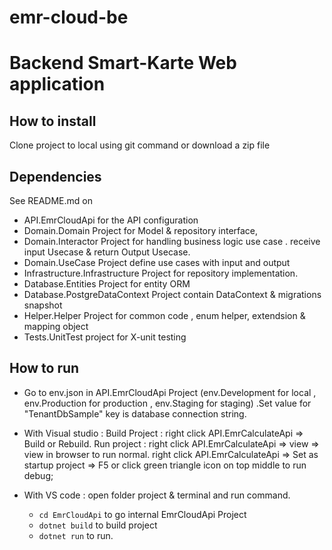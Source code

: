 # emr-cloud-be
# Backend Smart-Karte Web application

## How to install
Clone project to local using git command or download a zip file

## Dependencies
See README.md on 
- API.EmrCloudApi for the API configuration
- Domain.Domain Project for Model & repository interface,
- Domain.Interactor Project for handling business logic use case . receive input Usecase & return Output Usecase.
- Domain.UseCase Project define use cases with input and output
- Infrastructure.Infrastructure Project for repository implementation.
- Database.Entities Project for entity ORM 
- Database.PostgreDataContext Project contain DataContext & migrations snapshot
- Helper.Helper Project for common code , enum helper, extendsion & mapping object
- Tests.UnitTest project for X-unit testing

## How to run
- Go to env.json in API.EmrCloudApi Project (env.Development for local , env.Production for production , env.Staging for staging) .Set value for "TenantDbSample" key is database connection string. 
- With Visual studio : 
Build Project : right click API.EmrCalculateApi => Build or Rebuild.
Run project :
	right click API.EmrCalculateApi => view => view in browser to run normal.
	right click API.EmrCalculateApi => Set as startup project => F5 or click green triangle icon on top middle to run debug;
		
- With VS code :
	open folder project & terminal and run command. 
	- ```cd EmrCloudApi``` to go internal EmrCloudApi Project
	- ```dotnet build``` to build project
	- ```dotnet run``` to run.
